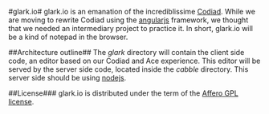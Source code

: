 #glark.io#
glark.io is an emanation of the incrediblissime [Codiad](https://github.com/Codiad/Codiad). While we are moving to rewrite Codiad using the [angularjs](http://angularjs.org) framework, we thought that we needed an intermediary project to practice it. In short, glark.io will be a kind of notepad in the browser. 

##Architecture outline##
The _glark_ directory will contain the client side code, an editor based on our Codiad and Ace experience. This editor will be served by the server side code, located inside the _cabble_ directory. This server side should be using [nodejs](http://nodejs.org).

##License###
glark.io is distributed under the term of the [Affero GPL license](http://www.gnu.org/licenses/why-affero-gpl.html).
